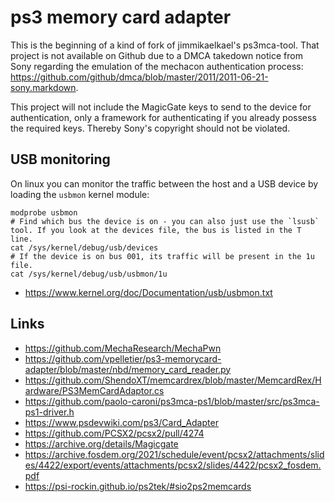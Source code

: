 # ps3 memory card adapter

This is the beginning of a kind of fork of jimmikaelkael's ps3mca-tool.
That project is not available on Github due to a DMCA takedown notice
from Sony regarding the emulation of the mechacon authentication process: <https://github.com/github/dmca/blob/master/2011/2011-06-21-sony.markdown>.

This project will not include the MagicGate keys to send to the device
for authentication, only a framework for authenticating if you already
possess the required keys. Thereby Sony's copyright should not be
violated.

## USB monitoring
On linux you can monitor the traffic between the host and a USB device
by loading the `usbmon` kernel module:
```
modprobe usbmon
# Find which bus the device is on - you can also just use the `lsusb` tool. If you look at the devices file, the bus is listed in the T line.
cat /sys/kernel/debug/usb/devices
# If the device is on bus 001, its traffic will be present in the 1u file.
cat /sys/kernel/debug/usb/usbmon/1u
```
- <https://www.kernel.org/doc/Documentation/usb/usbmon.txt>

## Links
- <https://github.com/MechaResearch/MechaPwn>
- <https://github.com/vpelletier/ps3-memorycard-adapter/blob/master/nbd/memory_card_reader.py>
- <https://github.com/ShendoXT/memcardrex/blob/master/MemcardRex/Hardware/PS3MemCardAdaptor.cs>
- <https://github.com/paolo-caroni/ps3mca-ps1/blob/master/src/ps3mca-ps1-driver.h>
- <https://www.psdevwiki.com/ps3/Card_Adapter>
- <https://github.com/PCSX2/pcsx2/pull/4274>
- <https://archive.org/details/Magicgate>
- <https://archive.fosdem.org/2021/schedule/event/pcsx2/attachments/slides/4422/export/events/attachments/pcsx2/slides/4422/pcsx2_fosdem.pdf>
- <https://psi-rockin.github.io/ps2tek/#sio2ps2memcards>
